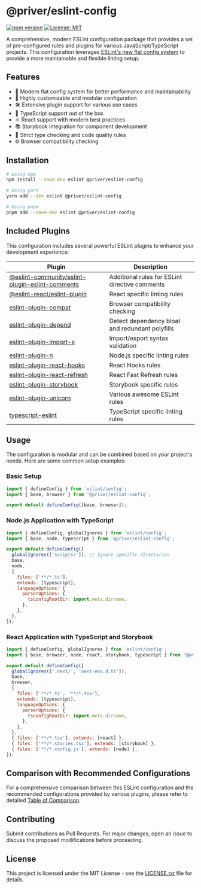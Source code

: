 # @priver/eslint-config

[![npm version](https://img.shields.io/npm/v/@priver/eslint-config.svg)](https://www.npmjs.com/package/@priver/eslint-config)
[![License: MIT](https://img.shields.io/badge/License-MIT-yellow.svg)](https://opensource.org/licenses/MIT)

A comprehensive, modern ESLint configuration package that provides a set of pre-configured rules and
plugins for various JavaScript/TypeScript projects. This configuration leverages
[ESLint's new flat config system](https://eslint.org/docs/latest/use/configure/configuration-files)
to provide a more maintainable and flexible linting setup.

## Features

- 🚀 Modern flat config system for better performance and maintainability
- 🔧 Highly customizable and modular configuration
- 🛠️ Extensive plugin support for various use cases
- 📝 TypeScript support out of the box
- ⚛️ React support with modern best practices
- 📚 Storybook integration for component development
- 🎯 Strict type checking and code quality rules
- 🌐 Browser compatibility checking

## Installation

```sh
# Using npm
npm install --save-dev eslint @priver/eslint-config

# Using yarn
yarn add --dev eslint @priver/eslint-config

# Using pnpm
pnpm add --save-dev eslint @priver/eslint-config
```

## Included Plugins

This configuration includes several powerful ESLint plugins to enhance your development experience:

| Plugin                                                                                                               | Description                                     |
| -------------------------------------------------------------------------------------------------------------------- | ----------------------------------------------- |
| [@eslint-community/eslint-plugin-eslint-comments](https://eslint-community.github.io/eslint-plugin-eslint-comments/) | Additional rules for ESLint directive comments  |
| [@eslint-react/eslint-plugin](https://eslint-react.xyz/)                                                             | React specific linting rules                    |
| [eslint-plugin-compat](https://github.com/amilajack/eslint-plugin-compat)                                            | Browser compatibility checking                  |
| [eslint-plugin-depend](https://github.com/es-tooling/eslint-plugin-depend)                                           | Detect dependency bloat and redundant polyfills |
| [eslint-plugin-import-x](https://github.com/un-ts/eslint-plugin-import-x)                                            | Import/export syntax validation                 |
| [eslint-plugin-n](https://github.com/eslint-community/eslint-plugin-n)                                               | Node.js specific linting rules                  |
| [eslint-plugin-react-hooks](https://reactjs.org/docs/hooks-rules.html)                                               | React Hooks rules                               |
| [eslint-plugin-react-refresh](https://github.com/ArnaudBarre/eslint-plugin-react-refresh)                            | React Fast Refresh rules                        |
| [eslint-plugin-storybook](https://github.com/storybookjs/eslint-plugin-storybook)                                    | Storybook specific rules                        |
| [eslint-plugin-unicorn](https://github.com/sindresorhus/eslint-plugin-unicorn)                                       | Various awesome ESLint rules                    |
| [typescript-eslint](https://typescript-eslint.io/)                                                                   | TypeScript specific linting rules               |

## Usage

The configuration is modular and can be combined based on your project's needs. Here are some common
setup examples:

### Basic Setup

```js
import { defineConfig } from 'eslint/config';
import { base, browser } from '@priver/eslint-config';

export default defineConfig([base, browser]);
```

### Node.js Application with TypeScript

```js
import { defineConfig, globalIgnores } from 'eslint/config';
import { base, node, typescript } from '@priver/eslint-config';

export default defineConfig([
  globalIgnores(['scripts/']), // Ignore specific directories
  base,
  node,
  {
    files: ['**/*.ts'],
    extends: [typescript],
    languageOptions: {
      parserOptions: {
        tsconfigRootDir: import.meta.dirname,
      },
    },
  },
]);
```

### React Application with TypeScript and Storybook

```js
import { defineConfig, globalIgnores } from 'eslint/config';
import { base, browser, node, react, storybook, typescript } from '@priver/eslint-config';

export default defineConfig([
  globalIgnores(['.next/', 'next-env.d.ts']),
  base,
  browser,
  {
    files: ['**/*.ts', '**/*.tsx'],
    extends: [typescript],
    languageOptions: {
      parserOptions: {
        tsconfigRootDir: import.meta.dirname,
      },
    },
  },
  { files: ['**/*.tsx'], extends: [react] },
  { files: ['**/*.stories.tsx'], extends: [storybook] },
  { files: ['**/*.config.js'], extends: [node] },
]);
```

## Comparison with Recommended Configurations

For a comprehensive comparison between this ESLint configuration and the recommended configurations
provided by various plugins, please refer to detailed [Table of Comparison](TABLE_OF_COMPARISON.md).

## Contributing

Submit contributions as Pull Requests. For major changes, open an issue to discuss the proposed
modifications before proceeding.

## License

This project is licensed under the MIT License - see the [LICENSE.txt](LICENSE.txt) file for
details.
